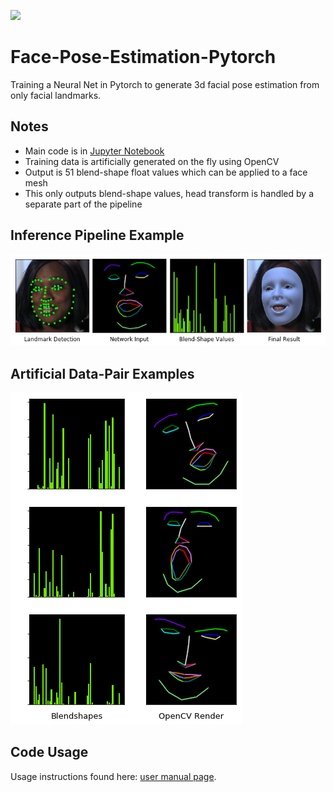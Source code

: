 ![](examples/track_d.gif)
# Face-Pose-Estimation-Pytorch
Training a Neural Net in Pytorch to generate 3d facial pose estimation from only facial landmarks.

## Notes
- Main code is in [Jupyter Notebook](face_pose_net.ipynb)
- Training data is artificially generated on the fly using OpenCV
- Output is 51 blend-shape float values which can be applied to a face mesh
- This only outputs blend-shape values, head transform is handled by a separate part of the pipeline

## Inference Pipeline Example
![](examples/pipeline.png)
## Artificial Data-Pair Examples
![](examples/git_dataset.png)

## Code Usage
Usage instructions found here: [user manual page](USAGE.md).




